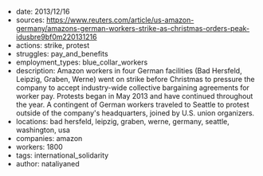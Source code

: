- date: 2013/12/16
- sources: https://www.reuters.com/article/us-amazon-germany/amazons-german-workers-strike-as-christmas-orders-peak-idusbre9bf0m220131216
- actions: strike, protest
- struggles: pay_and_benefits
- employment_types: blue_collar_workers
- description: Amazon workers in four German facilities (Bad Hersfeld, Leipzig, Graben, Werne) went on strike before Christmas to pressure the company to accept industry-wide collective bargaining agreements for worker pay. Protests began in May 2013 and have continued throughout the year. A contingent of German workers traveled to Seattle to protest outside of the company's headquarters, joined by U.S. union organizers.
- locations: bad hersfeld, leipzig, graben, werne, germany, seattle, washington, usa
- companies: amazon
- workers: 1800
- tags: international_solidarity
- author: nataliyaned
